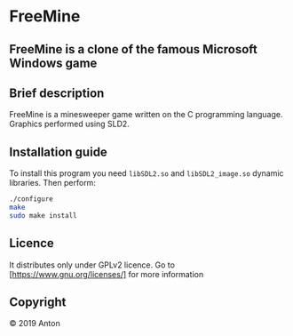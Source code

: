 # FreeMine
## FreeMine is a clone of the famous Microsoft Windows game

## Brief description
FreeMine is a minesweeper game written on the C programming language. Graphics performed using SLD2.

## Installation guide
To install this program you need `libSDL2.so` and `libSDL2_image.so` dynamic libraries. Then perform:
``` bash
./configure
make
sudo make install
```
## Licence
It distributes only under GPLv2 licence. Go to [https://www.gnu.org/licenses/] for more information

## Copyright
© 2019 Anton
